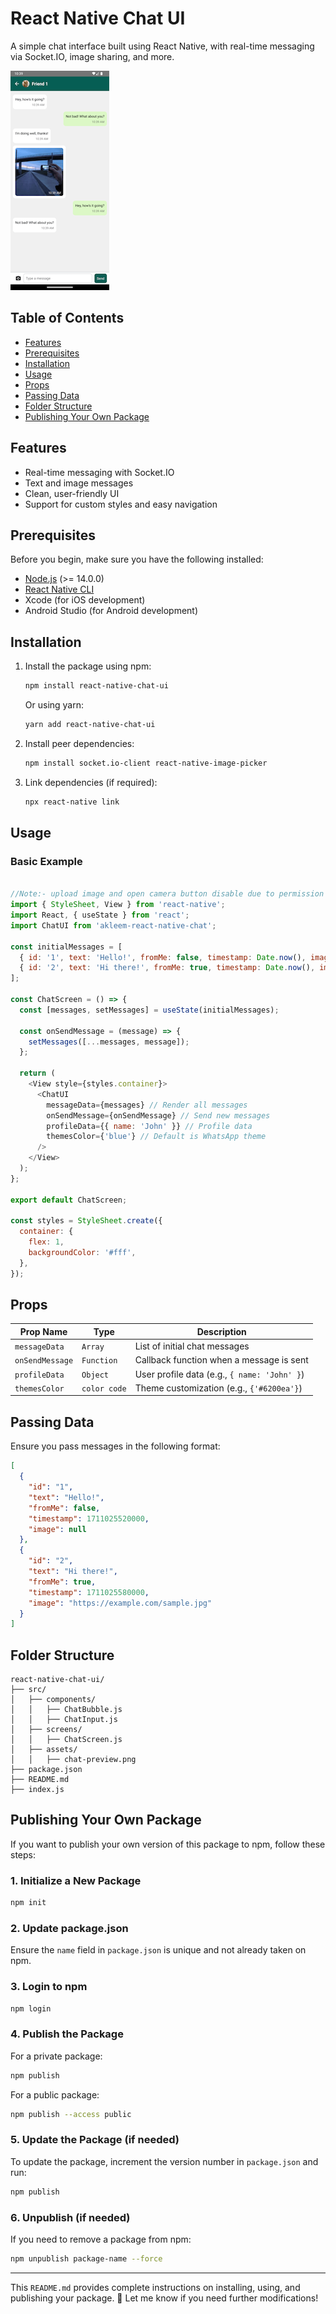 # React Native Chat UI

A simple chat interface built using React Native, with real-time messaging via Socket.IO, image sharing, and more.

![Chat UI Preview](https://raw.githubusercontent.com/akleem-AA/react-native-chat-ui/main/src/Assests/chat-preview.png)

## Table of Contents
- [Features](#features)
- [Prerequisites](#prerequisites)
- [Installation](#installation)
- [Usage](#usage)
- [Props](#props)
- [Passing Data](#passing-data)
- [Folder Structure](#folder-structure)
- [Publishing Your Own Package](#publishing-your-own-package)

## Features
- Real-time messaging with Socket.IO
- Text and image messages
- Clean, user-friendly UI
- Support for custom styles and easy navigation

## Prerequisites
Before you begin, make sure you have the following installed:
- [Node.js](https://nodejs.org/) (>= 14.0.0)
- [React Native CLI](https://reactnative.dev/docs/environment-setup)
- Xcode (for iOS development)
- Android Studio (for Android development)

## Installation

1. Install the package using npm:
   ```bash
   npm install react-native-chat-ui
   ```
   Or using yarn:
   ```bash
   yarn add react-native-chat-ui
   ```

2. Install peer dependencies:
   ```bash
   npm install socket.io-client react-native-image-picker
   ```

3. Link dependencies (if required):
   ```bash
   npx react-native link
   ```

## Usage

### Basic Example

```javascript

//Note:- upload image and open camera button disable due to permission configuration
import { StyleSheet, View } from 'react-native';
import React, { useState } from 'react';
import ChatUI from 'akleem-react-native-chat';

const initialMessages = [
  { id: '1', text: 'Hello!', fromMe: false, timestamp: Date.now(), image: null },
  { id: '2', text: 'Hi there!', fromMe: true, timestamp: Date.now(), image: null },
];

const ChatScreen = () => {
  const [messages, setMessages] = useState(initialMessages);

  const onSendMessage = (message) => {
    setMessages([...messages, message]);
  };

  return (
    <View style={styles.container}>
      <ChatUI
        messageData={messages} // Render all messages
        onSendMessage={onSendMessage} // Send new messages
        profileData={{ name: 'John' }} // Profile data
        themesColor={'blue'} // Default is WhatsApp theme
      />
    </View>
  );
};

export default ChatScreen;

const styles = StyleSheet.create({
  container: {
    flex: 1,
    backgroundColor: '#fff',
  },
});

```

## Props

| Prop Name       | Type     | Description |
|----------------|----------|-------------|
| `messageData` | `Array` | List of initial chat messages |
| `onSendMessage`  | `Function` | Callback function when a message is sent |
| `profileData` | `Object` | User profile data (e.g., `{ name: 'John' }`) |
| `themesColor` | `color code` | Theme customization (e.g., `{'#6200ea'}`) |

## Passing Data

Ensure you pass messages in the following format:
```json
[
  {
    "id": "1",
    "text": "Hello!",
    "fromMe": false,
    "timestamp": 1711025520000,
    "image": null
  },
  {
    "id": "2",
    "text": "Hi there!",
    "fromMe": true,
    "timestamp": 1711025580000,
    "image": "https://example.com/sample.jpg"
  }
]
```

## Folder Structure
```
react-native-chat-ui/
├── src/
│   ├── components/
│   │   ├── ChatBubble.js
│   │   ├── ChatInput.js
│   ├── screens/
│   │   ├── ChatScreen.js
│   ├── assets/
│   │   ├── chat-preview.png
├── package.json
├── README.md
├── index.js
```

## Publishing Your Own Package

If you want to publish your own version of this package to npm, follow these steps:

### 1. Initialize a New Package
```bash
npm init
```

### 2. Update package.json
Ensure the `name` field in `package.json` is unique and not already taken on npm.

### 3. Login to npm
```bash
npm login
```

### 4. Publish the Package
For a private package:
```bash
npm publish
```
For a public package:
```bash
npm publish --access public
```

### 5. Update the Package (if needed)
To update the package, increment the version number in `package.json` and run:
```bash
npm publish
```

### 6. Unpublish (if needed)
If you need to remove a package from npm:
```bash
npm unpublish package-name --force
```

---

This `README.md` provides complete instructions on installing, using, and publishing your package. 🚀 Let me know if you need further modifications!


